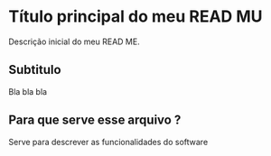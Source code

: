 # Título principal do meu READ MU

Descrição inicial do meu READ ME.

## Subtitulo

Bla bla bla

## Para que serve esse arquivo ?

Serve para descrever as funcionalidades do software
